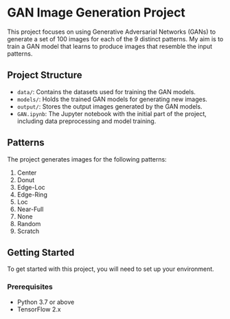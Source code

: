 # GAN Image Generation Project

This project focuses on using Generative Adversarial Networks (GANs) to generate a set of 100 images for each of the 9 distinct patterns. My aim is to train a GAN model that learns to produce images that resemble the input patterns.

## Project Structure

- `data/`: Contains the datasets used for training the GAN models.
- `models/`: Holds the trained GAN models for generating new images.
- `output/`: Stores the output images generated by the GAN models.
- `GAN.ipynb`: The Jupyter notebook with the initial part of the project, including data preprocessing and model training.

## Patterns

The project generates images for the following patterns:

1. Center
2. Donut
3. Edge-Loc
4. Edge-Ring
5. Loc
6. Near-Full
7. None
8. Random
9. Scratch

## Getting Started

To get started with this project, you will need to set up your environment.

### Prerequisites

- Python 3.7 or above
- TensorFlow 2.x

